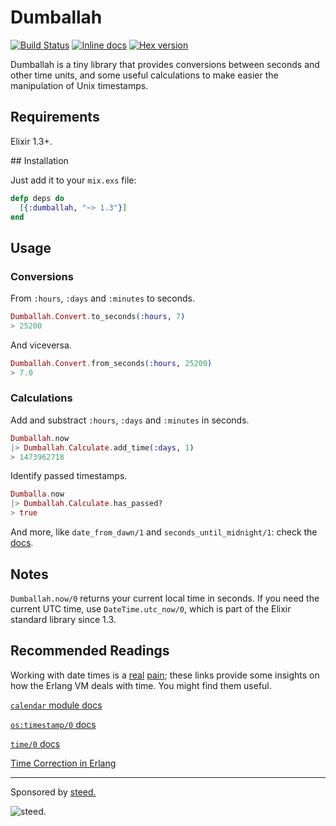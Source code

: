 # Dumballah

[![Build Status](https://travis-ci.org/ZuraGuerra/dumballah.svg?branch=master)](https://travis-ci.org/ZuraGuerra/dumballah)
[![Inline docs](http://inch-ci.org/github/ZuraGuerra/dumballah.svg)](http://inch-ci.org/github/ZuraGuerra/dumballah)
[![Hex version](https://img.shields.io/hexpm/v/dumballah.svg)](https://hex.pm/packages/dumballah)

Dumballah is a tiny library that provides conversions between seconds and other time units, and some useful calculations to make easier the manipulation of Unix timestamps.

## Requirements

Elixir 1.3+.

## Installation

Just add it to your `mix.exs` file:

```elixir
defp deps do
  [{:dumballah, "~> 1.3"}]
end
```

## Usage

### Conversions

From `:hours`, `:days` and `:minutes` to seconds.
```elixir
Dumballah.Convert.to_seconds(:hours, 7)
> 25200
```

And viceversa.
```elixir
Dumballah.Convert.from_seconds(:hours, 25200)
> 7.0
```

### Calculations

Add and substract `:hours`, `:days` and `:minutes` in seconds.
```elixir
Dumballah.now
|> Dumballah.Calculate.add_time(:days, 1)
> 1473962718
```

Identify passed timestamps.
```elixir
Dumballa.now
|> Dumballah.Calculate.has_passed?
> true
```

And more, like `date_from_dawn/1` and `seconds_until_midnight/1`: check the [docs](https://hexdocs.pm/dumballah/api-reference.html).

## Notes
`Dumballah.now/0` returns your current local time in seconds. If you need the current UTC time, use `DateTime.utc_now/0`, which is part of the Elixir standard library since 1.3.

## Recommended Readings

Working with date times is a [real](http://infiniteundo.com/post/25326999628/falsehoods-programmers-believe-about-time) [pain](http://infiniteundo.com/post/25509354022/more-falsehoods-programmers-believe-about-time); these links provide some insights on how the Erlang VM deals with time. You might find them useful.

[`calendar` module docs](http://erlang.org/doc/man/calendar.html)

[`os:timestamp/0` docs](http://erlang.org/doc/man/os.html#timestamp-0)

[`time/0` docs](http://erlang.org/doc/man/erlang.html#time-0)

[Time Correction in Erlang](http://erlang.org/doc/apps/erts/time_correction.html)

---

Sponsored by [steed.](http://steed.mx/)

![steed.](https://avatars1.githubusercontent.com/u/20601055?v=3&s=200)
